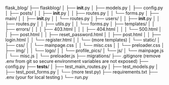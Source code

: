 flask_blog/
├── flaskblog/
│   ├── __init__.py
│   ├── models.py
│   ├── config.py
│   ├── posts/
│   │   ├── __init__.py
│   │   ├── routes.py
│   │   └── forms.py
│   ├── main/
│   │   ├── __init__.py
│   │   └── routes.py
│   ├── users/
│   │   ├── __init__.py
│   │   ├── routes.py
│   │   ├── utils.py
│   │   └── forms.py
│   ├── templates/
│   │   ├── errors/
│   │   │   ├── 403.html
│   │   │   ├── 404.html
│   │   │   └── 500.html
│   │   ├── post.html
│   │   ├── reset_password.html
│   │   ├── post.html
│   │   ├── login.html
│   │   └── register.html
│   │   └── (more templates)
│   └── static/
│       ├── css/
│       │   └── mainpage.css
│       │   └── misc.css
│       │   └── preloader.css
│       ├── img/
│       │   └── logo/
│       │   └── profile_pics/
│       └── js/
│           └── mainpage.js
│           └── misc.js
│           └── preloader.js
├── migrations/
├── .gitignore (remove .env from git so secure environment variables are not exposed)
├── config.py
├── __tests__/
│   ├── test_main_routes.py
│   ├── test_models.py
│   ├── test_post_forms.py
│   └── (more test.py)
├── requirements.txt
├── .env (your for local testing )
└── run.py
